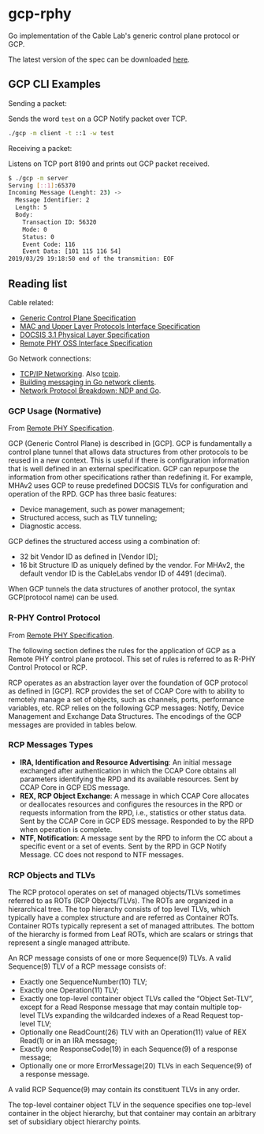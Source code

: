 # gcp-rphy

Go implementation of the Cable Lab's generic control plane protocol or GCP.

The latest version of the spec can be downloaded [here](https://specification-search.cablelabs.com/CM-SP-GCP).

## GCP CLI Examples

Sending a packet:

Sends the word `test` on a GCP Notify packet over TCP.

```bash
./gcp -m client -t ::1 -w test
```

Receiving a packet:

Listens on TCP port 8190 and prints out GCP packet received.

```bash
$ ./gcp -m server
Serving [::1]:65370
Incoming Message (Lenght: 23) ->
  Message Identifier: 2
  Length: 5
  Body:
    Transaction ID: 56320
    Mode: 0
    Status: 0
    Event Code: 116
    Event Data: [101 115 116 54]
2019/03/29 19:18:50 end of the transmition: EOF
```

## Reading list

Cable related:

- [Generic Control Plane Specification](https://specification-search.cablelabs.com/CM-SP-GCP)
- [MAC and Upper Layer Protocols Interface Specification](https://specification-search.cablelabs.com/CM-SP-MULPIv3.1)
- [DOCSIS 3.1 Physical Layer Specification](https://specification-search.cablelabs.com/CM-SP-PHYv3.1)
- [Remote PHY OSS Interface Specification](https://specification-search.cablelabs.com/CM-SP-R-OSSI)

Go Network connections:

- [TCP/IP Networking](https://appliedgo.net/networking/). Also [tcpip](https://github.com/billglover/tcpip).
- [Building messaging in Go network clients](https://www.oreilly.com/ideas/building-messaging-in-go-network-clients).
- [Network Protocol Breakdown: NDP and Go](https://medium.com/@mdlayher/network-protocol-breakdown-ndp-and-go-3dc2900b1c20).

### GCP Usage (Normative)

From [Remote PHY Specification](https://specification-search.cablelabs.com/CM-SP-R-PHY).

GCP (Generic Control Plane) is described in [GCP]. GCP is fundamentally a control plane tunnel that allows data structures from other protocols to be reused in a new context. This is useful if there is configuration information that is well defined in an external specification. GCP can repurpose the information from other specifications rather than redefining it. For example, MHAv2 uses GCP to reuse predefined DOCSIS TLVs for configuration and operation of the RPD. GCP has three basic features:

- Device management, such as power management;
- Structured access, such as TLV tunneling;
- Diagnostic access.

GCP defines the structured access using a combination of:

- 32 bit Vendor ID as defined in [Vendor ID];
- 16 bit Structure ID as uniquely defined by the vendor. For MHAv2, the default vendor ID is the CableLabs vendor ID of 4491 (decimal).

When GCP tunnels the data structures of another protocol, the syntax GCP(protocol name) can be used.

### R-PHY Control Protocol

From [Remote PHY Specification](https://specification-search.cablelabs.com/CM-SP-R-PHY).

The following section defines the rules for the application of GCP as a Remote PHY control plane protocol. This set of rules is referred to as R-PHY Control Protocol or RCP.

RCP operates as an abstraction layer over the foundation of GCP protocol as defined in [GCP]. RCP provides the set of CCAP Core with to ability to remotely manage a set of objects, such as channels, ports, performance variables, etc.
RCP relies on the following GCP messages: Notify, Device Management and Exchange Data Structures. The
encodings of the GCP messages are provided in tables below.

### RCP Messages Types

- **IRA, Identification and Resource Advertising**: An initial message exchanged after authentication in which the CCAP Core obtains all parameters identifying the RPD and its available resources. Sent by CCAP Core in GCP EDS message.
- **REX, RCP Object Exchange**: A message in which CCAP Core allocates or deallocates resources and configures the resources in the RPD or requests information from the RPD, i.e., statistics or other status data. Sent by the CCAP Core in GCP EDS message. Responded to by the RPD when operation is complete.
- **NTF, Notification**: A message sent by the RPD to inform the CC
about a specific event or a set of events. Sent by the RPD in GCP Notify Message. CC does not respond to NTF messages.

### RCP Objects and TLVs

The RCP protocol operates on set of managed objects/TLVs sometimes referred to as ROTs (RCP Objects/TLVs). The ROTs are organized in a hierarchical tree. The top hierarchy consists of top level TLVs, which typically have a complex structure and are referred as Container ROTs. Container ROTs typically represent a set of managed attributes. The bottom of the hierarchy is formed from Leaf ROTs, which are scalars or strings that represent a single
managed attribute.

An RCP message consists of one or more Sequence(9) TLVs. A valid Sequence(9) TLV of a RCP message consists of:

- Exactly one SequenceNumber(10) TLV;
- Exactly one Operation(11) TLV;
- Exactly one top-level container object TLVs called the “Object Set-TLV”, except for a Read Response message that may contain multiple top-level TLVs expanding the wildcarded indexes of a Read Request top-level TLV;
- Optionally one ReadCount(26) TLV with an Operation(11) value of REX Read(1) or in an IRA message;
- Exactly one ResponseCode(19) in each Sequence(9) of a response message;
- Optionally one or more ErrorMessage(20) TLVs in each Sequence(9) of a response message.

A valid RCP Sequence(9) may contain its constituent TLVs in any order.

The top-level container object TLV in the sequence specifies one top-level container in the object hierarchy, but that container may contain an arbitrary set of subsidiary object hierarchy points.